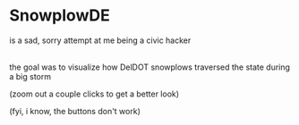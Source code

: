 # SnowplowDE
is a sad, sorry attempt at me being a civic hacker
<br></br>
<p>the goal was to visualize how DelDOT snowplows traversed the state during a big storm</p>
<p>(zoom out a couple clicks to get a better look)</p>
<p>(fyi, i know, the buttons don't work)</p>
